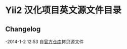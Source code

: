 Yii2 汉化项目英文源文件目录
==============
Changelog
--------------
-2014-1-2 12:53 自[官方仓库](https://github.com/yiisoft/yii2.git 'title https://github.com/yiisoft/yii2.git')拷贝源文件
